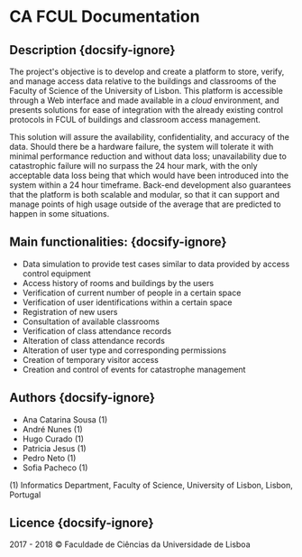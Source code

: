 # CA FCUL Documentation
## Description {docsify-ignore}
The project's objective is to develop and create a platform to store, verify, and manage access data relative to the buildings and classrooms of the Faculty of Science of the University of Lisbon. This platform is accessible through a Web interface and made available in a *cloud* environment, and presents solutions for ease of integration with the already existing control protocols in FCUL of buildings and classroom access management.

This solution will assure the availability, confidentiality, and accuracy of the data. Should there be a hardware failure, the system will tolerate it with minimal performance reduction and without data loss; unavailability due to catastrophic failure will no surpass the 24 hour mark, with the only acceptable data loss being that which would have been introduced into the system within a 24 hour timeframe. Back-end development also guarantees that the platform is both scalable and modular, so that it can support and manage points of high usage outside of the average that are predicted to happen in some situations.

## Main functionalities: {docsify-ignore}
* Data simulation to provide test cases similar to data provided by access control equipment
* Access history of rooms and buildings by the users
* Verification of current number of people in a certain space
* Verification of user identifications within a certain space
* Registration of new users
* Consultation of available classrooms
* Verification of class attendance records
* Alteration of class attendance records
* Alteration of user type and corresponding permissions
* Creation of temporary visitor access
* Creation and control of events for catastrophe management

## Authors {docsify-ignore}
* Ana Catarina Sousa (1)
* André Nunes (1)
* Hugo Curado (1)
* Patricia Jesus (1)
* Pedro Neto (1)
* Sofia Pacheco (1)

(1) Informatics Department, Faculty of Science, University of Lisbon, Lisbon, Portugal
## Licence {docsify-ignore}
2017 - 2018 © Faculdade de Ciências da Universidade de Lisboa